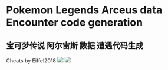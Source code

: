# Pokemon Legends Arceus data Encounter code generation

## 宝可梦传说 阿尔宙斯 数据 遭遇代码生成

Cheats by Eiffel2018
<img src="https://i.imgur.com/SF059n5.png"></img>
<img src="https://i.imgur.com/A0VhMUa.jpg"></img>
